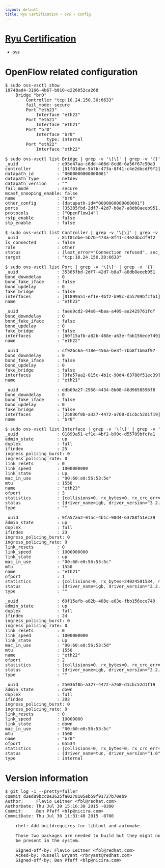 ```yaml
---
layout: default
title: Ryu Certification - ovs - config
---
```

# [Ryu Certification](http://osrg.github.io/ryu/certification.html)
* ovs 

# OpenFlow related configuration
<pre>
$ sudo ovs-vsctl show
18748ad4-3166-4b67-b810-e226052ca268
    Bridge "br0"
        Controller "tcp:10.24.150.30:6633"
        fail_mode: secure
        Port "eth23"
            Interface "eth23"
        Port "eth21"
            Interface "eth21"
        Port "br0"
            Interface "br0"
                type: internal
        Port "eth22"
            Interface "eth22"

$ sudo ovs-vsctl list Bridge | grep -v '\[\]' | grep -v '{}'
_uuid               : e95e47aa-c6dd-468d-8cd8-6a56f67c50a3
controller          : [81f01dbe-5b7b-473a-8f41-c4e2dbcdf9f2]
datapath_id         : "0000000000000001"
datapath_type       : netdev
datapath_version    : "<built-in>"
fail_mode           : secure
mcast_snooping_enable: false
name                : "br0"
other_config        : {datapath-id="0000000000000001"}
ports               : [35385fbd-2df7-42d7-b8a7-a8db0aeeb951, cf926c6a-418e-456a-be3f-7bb8f1b6af97, ddb09a27-2958-4434-8b08-40d9658596f8, faee9cd2-84e8-4baa-a409-aa2429761fdf]
protocols           : ["OpenFlow14"]
rstp_enable         : false
stp_enable          : false

$ sudo ovs-vsctl list Controller | grep -v '\[\]' | grep -v '{}'
_uuid               : 81f01dbe-5b7b-473a-8f41-c4e2dbcdf9f2
is_connected        : false
role                : other
status              : {last_error="Connection refused", sec_since_disconnect="2", state=BACKOFF}
target              : "tcp:10.24.150.30:6633"

$ sudo ovs-vsctl list Port | grep -v '\[\]' | grep -v '{}'
_uuid               : 35385fbd-2df7-42d7-b8a7-a8db0aeeb951
bond_downdelay      : 0
bond_fake_iface     : false
bond_updelay        : 0
fake_bridge         : false
interfaces          : [01899a51-ef1e-4bf2-b99c-d55709bfcfa1]
name                : "eth23"

_uuid               : faee9cd2-84e8-4baa-a409-aa2429761fdf
bond_downdelay      : 0
bond_fake_iface     : false
bond_updelay        : 0
fake_bridge         : false
interfaces          : [60f15afb-a82b-488e-a63e-fbb156ece749]
name                : "eth22"

_uuid               : cf926c6a-418e-456a-be3f-7bb8f1b6af97
bond_downdelay      : 0
bond_fake_iface     : false
bond_updelay        : 0
fake_bridge         : false
interfaces          : [9fa57aa2-015c-4b1c-90d4-63788f51ec39]
name                : "eth21"

_uuid               : ddb09a27-2958-4434-8b08-40d9658596f8
bond_downdelay      : 0
bond_fake_iface     : false
bond_updelay        : 0
fake_bridge         : false
interfaces          : [25036f0b-a327-4472-a768-d1cbc52d1f19]
name                : "br0"

$ sudo ovs-vsctl list Interface | grep -v '\[\]' | grep -v '{}'
_uuid               : 01899a51-ef1e-4bf2-b99c-d55709bfcfa1
admin_state         : up
duplex              : full
ifindex             : 25
ingress_policing_burst: 0
ingress_policing_rate: 0
link_resets         : 0
link_speed          : 1000000000
link_state          : up
mac_in_use          : "00:60:e0:56:53:5e"
mtu                 : 1550
name                : "eth23"
ofport              : 3
statistics          : {collisions=0, rx_bytes=0, rx_crc_err=0, rx_dropped=0, rx_errors=0, rx_frame_err=0, rx_over_err=0, rx_packets=0, tx_bytes=1176922500, tx_dropped=0, tx_errors=0, tx_packets=784615}
status              : {driver_name=igb, driver_version="3.2.10-k", firmware_version="2.10-9"}
type                : ""

_uuid               : 9fa57aa2-015c-4b1c-90d4-63788f51ec39
admin_state         : up
duplex              : full
ifindex             : 23
ingress_policing_burst: 0
ingress_policing_rate: 0
link_resets         : 0
link_speed          : 1000000000
link_state          : up
mac_in_use          : "00:60:e0:56:53:5c"
mtu                 : 1550
name                : "eth21"
ofport              : 1
statistics          : {collisions=0, rx_bytes=24024581534, rx_crc_err=0, rx_dropped=0, rx_errors=0, rx_frame_err=0, rx_over_err=0, rx_packets=16026376, tx_bytes=0, tx_dropped=0, tx_errors=0, tx_packets=0}
status              : {driver_name=igb, driver_version="3.2.10-k", firmware_version="2.10-9"}
type                : ""

_uuid               : 60f15afb-a82b-488e-a63e-fbb156ece749
admin_state         : up
duplex              : full
ifindex             : 24
ingress_policing_burst: 0
ingress_policing_rate: 0
link_resets         : 0
link_speed          : 1000000000
link_state          : up
mac_in_use          : "00:60:e0:56:53:5d"
mtu                 : 1550
name                : "eth22"
ofport              : 2
statistics          : {collisions=0, rx_bytes=0, rx_crc_err=0, rx_dropped=0, rx_errors=0, rx_frame_err=0, rx_over_err=0, rx_packets=0, tx_bytes=18089315792, tx_dropped=0, tx_errors=0, tx_packets=12064077}
status              : {driver_name=igb, driver_version="3.2.10-k", firmware_version="2.10-9"}
type                : ""

_uuid               : 25036f0b-a327-4472-a768-d1cbc52d1f19
admin_state         : down
duplex              : full
ifindex             : 303
ingress_policing_burst: 0
ingress_policing_rate: 0
link_resets         : 0
link_speed          : 10000000
link_state          : down
mac_in_use          : "00:60:e0:56:53:5c"
mtu                 : 1500
name                : "br0"
ofport              : 65534
statistics          : {collisions=0, rx_bytes=0, rx_crc_err=0, rx_dropped=0, rx_errors=0, rx_frame_err=0, rx_over_err=0, rx_packets=0, tx_bytes=0, tx_dropped=0, tx_errors=0, tx_packets=0}
status              : {driver_name=tun, driver_version="1.6", firmware_version="N/A"}
type                : internal
</pre>

# Version information
<pre>
$ git log -1 --pretty=fuller
commit d2ed89bcc0e3625fa0278105eb59f91727b70eb9
Author:     Flavio Leitner &lt;fbl@redhat.com&gt;
AuthorDate: Thu Jul 30 15:16:30 2015 -0300
Commit:     Ben Pfaff &lt;blp@nicira.com&gt;
CommitDate: Thu Jul 30 11:31:48 2015 -0700

    rhel: Add buildrequires for libtool and automake.
    
    Those two packages are needed to build but they might not
    be present in the system.
    
    Signed-off-by: Flavio Leitner &lt;fbl@redhat.com&gt;
    Acked-by: Russell Bryant &lt;rbryant@redhat.com&gt;
    Signed-off-by: Ben Pfaff &lt;blp@nicira.com&gt;
</pre>
